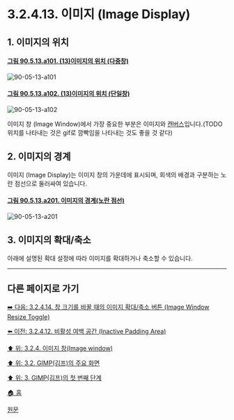 # 3.2.4.13. 이미지 (Image Display)

<a id="03-02-04-13-s1"></a>

## 1. 이미지의 위치

<a id="90-05-13-a101"></a>

#### [그림 90.5.13.a101. (13)이미지의 위치 (다중창)](./90-05-13-image_display.md#90-05-13-a101)
![90-05-13-a101](https://github.com/wonder13662/gimp/assets/15767104/21d41162-a845-48e1-9375-5f5d09dafb09)

<a id="90-05-13-a102"></a>

#### [그림 90.5.13.a102. (13)이미지의 위치 (단일창)](./90-05-13-image_display.md#90-05-13-a102)
![90-05-13-a102](https://github.com/wonder13662/gimp/assets/15767104/bcb55857-d424-4de2-928a-7e30b00e8f47)

이미지 창 (Image Window)에서 가장 중요한 부분은 이미지와 [캔버스](./19-glossaryx-canvas.md)입니다.(TODO 위치를 나타내는 것은 gif로 깜빡임을 나타내는 것도 좋을 것 같다) 

<a id="03-02-04-13-s2"></a>

## 2. 이미지의 경계
이미지 (Image Display)는 이미지 창의 가운데에 표시되며, 회색의 배경과 구분하는 노란 점선으로 둘러싸여 있습니다.

<a id="90-05-13-a201"></a>

#### [그림 90.5.13.a201. 이미지의 경계(노란 점선)](./90-05-13-image_display.md#90-05-13-a201)
![90-05-13-a201](https://github.com/wonder13662/gimp/assets/15767104/3ba59d1d-9006-455a-82cd-9687decfa31a)

<a id="03-02-04-13-s3"></a>

## 3. 이미지의 확대/축소
아래에 설명된 확대 설정에 따라 이미지를 확대하거나 축소할 수 있습니다.

***

## 다른 페이지로 가기

[➡️ 다음: 3.2.4.14. 창 크기를 바꿀 때의 이미지 확대/축소 버튼 (Image Window Resize Toggle)](./03-02-04-14-image-window-resize-toggle.md)

[⬅️ 이전: 3.2.4.12. 비활성 여백 공간 (Inactive Padding Area)](./03-02-04-12-inactive-padding-area.md)

[⬆️ 위: 3.2.4. 이미지 창(Image window)](./03-02-04-00-image_window.md)

[⬆️ 위: 3.2. GIMP(김프)의 주요 화면](./03-02-00-main-window.md)

[⬆️ 위: 3. GIMP(김프)의 첫 번째 단계](./03-00-first-step-with-gimp.md)

[🏠 홈](./00-home.md)

[원문](https://docs.gimp.org/2.10/ko/gimp-image-window.html)
